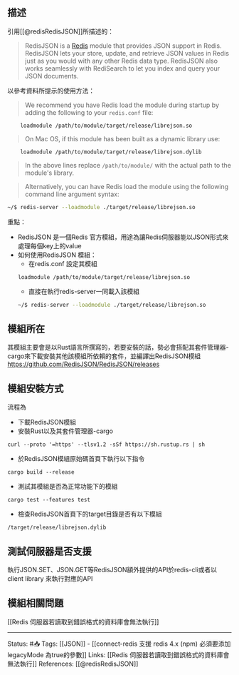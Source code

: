 
## 描述

引用[[@redisRedisJSON]]所描述的：
> RedisJSON is a [Redis](https://redis.io/) module that provides JSON support in Redis. RedisJSON lets your store, update, and retrieve JSON values in Redis just as you would with any other Redis data type. RedisJSON also works seamlessly with RediSearch to let you index and query your JSON documents.

以參考資料所提示的使用方法：
> We recommend you have Redis load the module during startup by adding the following to your `redis.conf` file:
```
	loadmodule /path/to/module/target/release/librejson.so
```

> On Mac OS, if this module has been built as a dynamic library use:

```
	loadmodule /path/to/module/target/release/librejson.dylib
```

> In the above lines replace `/path/to/module/` with the actual path to the module's library.

> Alternatively, you can have Redis load the module using the following command line argument syntax:

```bash
~/$ redis-server --loadmodule ./target/release/librejson.so
```


重點：
- RedisJSON 是一個Redis 官方模組，用途為讓Redis伺服器能以JSON形式來處理每個key上的value
- 如何使用RedisJSON 模組：
	- 在redis.conf 設定其模組
	```
	loadmodule /path/to/module/target/release/librejson.so
	```
	- 直接在執行redis-server一同載入該模組
	```bash
	~/$ redis-server --loadmodule ./target/release/librejson.so
	```

## 模組所在
其模組主要會是以Rust語言所撰寫的，若要安裝的話，勢必會搭配其套件管理器-cargo來下載安裝其他該模組所依賴的套件，並編譯出RedisJSON模組
https://github.com/RedisJSON/RedisJSON/releases

## 模組安裝方式
流程為
- 下載RedisJSON模組
- 安裝Rust以及其套件管理器-cargo
```
curl --proto '=https' --tlsv1.2 -sSf https://sh.rustup.rs | sh
```
- 於RedisJSON模組原始碼首頁下執行以下指令
```
cargo build --release
```
- 測試其模組是否為正常功能下的模組
```
cargo test --features test
```
- 檢查RedisJSON首頁下的target目錄是否有以下模組
```
/target/release/librejson.dylib
```

## 測試伺服器是否支援
執行JSON.SET、JSON.GET等RedisJSON額外提供的API於redis-cli或者以client library 來執行對應的API

## 模組相關問題
[[Redis 伺服器若讀取到錯誤格式的資料庫會無法執行]]

---
Status: #📥 
Tags:
[[JSON]] - [[connect-redis 支援 redis 4.x (npm) 必須要添加 legacyMode 為true的參數]]
Links:
[[Redis 伺服器若讀取到錯誤格式的資料庫會無法執行]]
References:
[[@redisRedisJSON]]